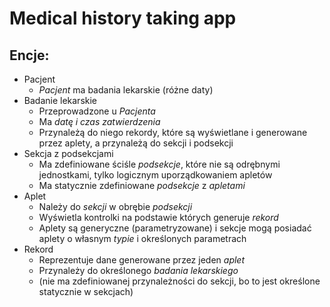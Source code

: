 # Medical history taking app

## Encje:

- Pacjent
  - *Pacjent* ma badania lekarskie (różne daty)
- Badanie lekarskie
  - Przeprowadzone u *Pacjenta*
  - Ma *datę i czas zatwierdzenia*
  - Przynależą do niego rekordy, które są wyświetlane i generowane przez aplety, a przynależą do sekcji i podsekcji
- Sekcja z podsekcjami
  - Ma zdefiniowane ściśle *podsekcje*, które nie są odrębnymi jednostkami, tylko logicznym uporządkowaniem apletów
  - Ma statycznie zdefiniowane *podsekcje* z *apletami*
- Aplet
  - Należy do *sekcji* w obrębie *podsekcji*
  - Wyświetla kontrolki na podstawie których generuje *rekord*
  - Aplety są generyczne (parametryzowane) i sekcje mogą posiadać aplety o własnym *typie* i określonych parametrach
- Rekord
  - Reprezentuje dane generowane przez jeden *aplet*
  - Przynależy do określonego *badania lekarskiego*
  - (nie ma zdefiniowanej przynależności do sekcji, bo to jest określone statycznie w sekcjach)

